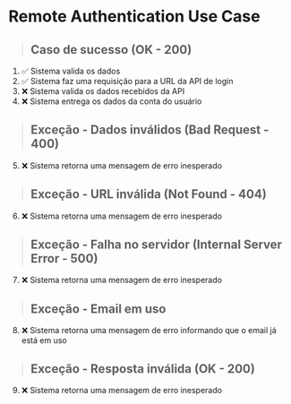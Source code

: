 # Remote Authentication Use Case

> ## Caso de sucesso (OK - 200)
1. ✅ Sistema valida os dados
2. ✅ Sistema faz uma requisição para a URL da API de login
3. ❌ Sistema valida os dados recebidos da API
4. ❌ Sistema entrega os dados da conta do usuário

> ## Exceção - Dados inválidos (Bad Request - 400)
5. ❌ Sistema retorna uma mensagem de erro inesperado

> ## Exceção - URL inválida (Not Found - 404)
6. ❌ Sistema retorna uma mensagem de erro inesperado

> ## Exceção - Falha no servidor (Internal Server Error - 500)
7. ❌ Sistema retorna uma mensagem de erro inesperado

> ## Exceção - Email em uso
8. ❌ Sistema retorna uma mensagem de erro informando que o email já está em uso

> ## Exceção - Resposta inválida (OK - 200)
9. ❌ Sistema retorna uma mensagem de erro inesperado